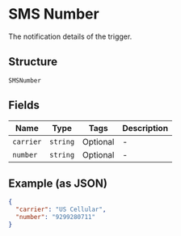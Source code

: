 
# SMS Number

The notification details of the trigger.

## Structure

`SMSNumber`

## Fields

| Name | Type | Tags | Description |
|  --- | --- | --- | --- |
| `carrier` | `string` | Optional | - |
| `number` | `string` | Optional | - |

## Example (as JSON)

```json
{
  "carrier": "US Cellular",
  "number": "9299280711"
}
```

